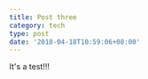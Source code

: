 ```yaml
---
title: Post three
category: tech
type: post
date: '2018-04-18T10:59:06+08:00'
---
```

It's a test!!!
